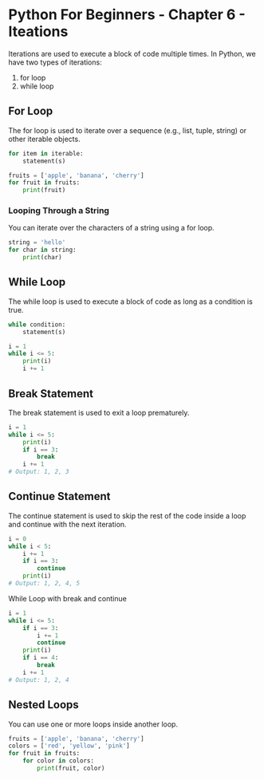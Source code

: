 # Python For Beginners - Chapter 6 - Iteations


Iterations are used to execute a block of code multiple times. In Python, we have two types of iterations:
1. for loop
2. while loop


## For Loop
The for loop is used to iterate over a sequence (e.g., list, tuple, string) or other iterable objects.

```python
for item in iterable:
    statement(s)
```

```python
fruits = ['apple', 'banana', 'cherry']
for fruit in fruits:
    print(fruit)
```


### Looping Through a String

You can iterate over the characters of a string using a for loop.
```python
string = 'hello'
for char in string:
    print(char)
```



## While Loop
The while loop is used to execute a block of code as long as a condition is true.
    

```python
while condition:
    statement(s)
```

```python
i = 1
while i <= 5:
    print(i)
    i += 1
```


## Break Statement

The break statement is used to exit a loop prematurely.
```python
i = 1
while i <= 5:
    print(i)
    if i == 3:
        break
    i += 1
# Output: 1, 2, 3
```


## Continue Statement

The continue statement is used to skip the rest of the code inside a loop and continue with the next iteration.
```python
i = 0
while i < 5:
    i += 1
    if i == 3:
        continue
    print(i)
# Output: 1, 2, 4, 5
```


While Loop with break and continue
```python
i = 1
while i <= 5:
    if i == 3:
        i += 1
        continue
    print(i)
    if i == 4:
        break
    i += 1
# Output: 1, 2, 4
```


## Nested Loops

You can use one or more loops inside another loop.
```python
fruits = ['apple', 'banana', 'cherry']
colors = ['red', 'yellow', 'pink']
for fruit in fruits:
    for color in colors:
        print(fruit, color)
```



